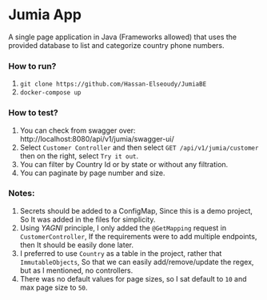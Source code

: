 # Jumia App
A single page application in Java (Frameworks allowed) that uses the provided database to list and categorize country phone numbers.

### How to run?
1. `git clone https://github.com/Hassan-Elseoudy/JumiaBE`
2. `docker-compose up`

### How to test?
1. You can check from swagger over: http://localhost:8080/api/v1/jumia/swagger-ui/
2. Select `Customer Controller` and then select `GET /api/v1/jumia/customer` then on the right, select `Try it out`.
3. You can filter by Country Id or by state or without any filtration.
4. You can paginate by page number and size.

### Notes:
1. Secrets should be added to a ConfigMap, Since this is a demo project, So It was added in the files for simplicity.
2. Using *YAGNI* principle, I only added the `@GetMapping` request in `CustomerController`, If the requirements were to add multiple endpoints, then It should be easily done later.
3. I preferred to use `Country` as a table in the project, rather that `ImmutableObjects`, So that we can easily add/remove/update the regex, but as I mentioned, no controllers.
4. There was no default values for page sizes, so I sat default to `10` and max page size to `50`.
